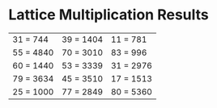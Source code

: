 # Lattice Multiplication Results

|   |   |   |
|---|---|---|
| 31 = 744 | 39 = 1404 | 11 = 781 |
| 55 = 4840 | 70 = 3010 | 83 = 996 |
| 60 = 1440 | 53 = 3339 | 31 = 2976 |
| 79 = 3634 | 45 = 3510 | 17 = 1513 |
| 25 = 1000 | 77 = 2849 | 80 = 5360 |
